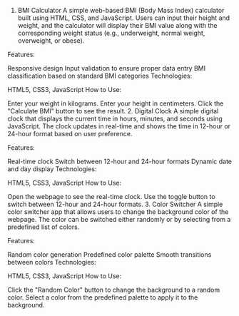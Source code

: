 1. BMI Calculator
A simple web-based BMI (Body Mass Index) calculator built using HTML, CSS, and JavaScript. Users can input their height and weight, and the calculator will display their BMI value along with the corresponding weight status (e.g., underweight, normal weight, overweight, or obese).

Features:

Responsive design
Input validation to ensure proper data entry
BMI classification based on standard BMI categories
Technologies:

HTML5, CSS3, JavaScript
How to Use:

Enter your weight in kilograms.
Enter your height in centimeters.
Click the "Calculate BMI" button to see the result.
2. Digital Clock
A simple digital clock that displays the current time in hours, minutes, and seconds using JavaScript. The clock updates in real-time and shows the time in 12-hour or 24-hour format based on user preference.

Features:

Real-time clock
Switch between 12-hour and 24-hour formats
Dynamic date and day display
Technologies:

HTML5, CSS3, JavaScript
How to Use:

Open the webpage to see the real-time clock.
Use the toggle button to switch between 12-hour and 24-hour formats.
3. Color Switcher
A simple color switcher app that allows users to change the background color of the webpage. The color can be switched either randomly or by selecting from a predefined list of colors.

Features:

Random color generation
Predefined color palette
Smooth transitions between colors
Technologies:

HTML5, CSS3, JavaScript
How to Use:

Click the "Random Color" button to change the background to a random color.
Select a color from the predefined palette to apply it to the background.
